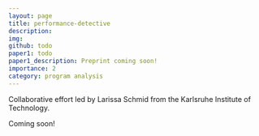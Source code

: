 ```yaml
---
layout: page
title: performance-detective
description:
img:
github: todo
paper1: todo
paper1_description: Preprint coming soon!
importance: 2
category: program analysis
---
```


Collaborative effort led by Larissa Schmid from the Karlsruhe Institute of Technology.

Coming soon!

